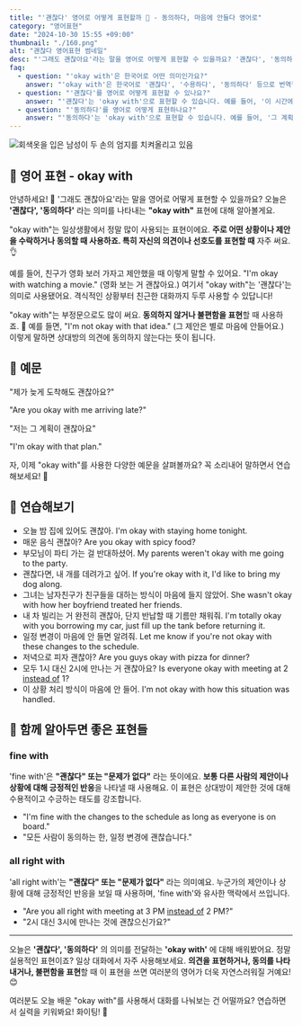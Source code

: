 ```yaml
---
title: "'괜찮다' 영어로 어떻게 표현할까 🙂 - 동의하다, 마음에 안들다 영어로"
category: "영어표현"
date: "2024-10-30 15:55 +09:00"
thumbnail: "./160.png"
alt: "괜찮다 영어표현 썸네일"
desc: "'그래도 괜찮아요'라는 말을 영어로 어떻게 표현할 수 있을까요? '괜찮다', '동의하다'라는 의미를 나타내는 'okay with' 표현에 대해 알아봅시다. 다양한 예문을 통해서 연습하고 본인의 표현으로 만들어 보세요."
faq:
  - question: "'okay with'은 한국어로 어떤 의미인가요?"
    answer: "'okay with'은 한국어로 '괜찮다', '수용하다', '동의하다' 등으로 번역될 수 있습니다. 이는 어떤 상황이나 제안에 대해 긍정적인 반응을 보일 때 사용됩니다."
  - question: "'괜찮다'를 영어로 어떻게 표현할 수 있나요?"
    answer: "'괜찮다'는 'okay with'으로 표현할 수 있습니다. 예를 들어, '이 시간에 만나는 것 괜찮아요?'는 'Are you okay with meeting at this time?'로 말할 수 있습니다."
  - question: "'동의하다'를 영어로 어떻게 표현하나요?"
    answer: "'동의하다'는 'okay with'으로 표현할 수 있습니다. 예를 들어, '그 계획에 동의해요'는 'I'm okay with that plan'으로 표현할 수 있습니다."
---
```


![회색옷을 입은 남성이 두 손의 엄지를 치켜올리고 있음](./160-1.jpg)

## 🌟 영어 표현 - okay with

안녕하세요! 👋 '그래도 괜찮아요'라는 말을 영어로 어떻게 표현할 수 있을까요? 오늘은 **'괜찮다', '동의하다'** 라는 의미를 나타내는 **"okay with"** 표현에 대해 알아볼게요.

"okay with"는 일상생활에서 정말 많이 사용되는 표현이에요. **주로 어떤 상황이나 제안을 수락하거나 동의할 때 사용하죠. 특히 자신의 의견이나 선호도를 표현할 때** 자주 써요. 👌

예를 들어, 친구가 영화 보러 가자고 제안했을 때 이렇게 말할 수 있어요. "I'm okay with watching a movie." (영화 보는 거 괜찮아요.) 여기서 "okay with"는 '괜찮다'는 의미로 사용됐어요. 격식적인 상황부터 친근한 대화까지 두루 사용할 수 있답니다!

"okay with"는 부정문으로도 많이 써요. **동의하지 않거나 불편함을 표현**할 때 사용하죠. 🤔 예를 들면, "I'm not okay with that idea." (그 제안은 별로 마음에 안들어요.) 이렇게 말하면 상대방의 의견에 동의하지 않는다는 뜻이 됩니다.

## 📖 예문

"제가 늦게 도착해도 괜찮아요?"

"Are you okay with me arriving late?"

"저는 그 계획이 괜찮아요"

"I'm okay with that plan."

자, 이제 "okay with"를 사용한 다양한 예문을 살펴볼까요? 꼭 소리내어 말하면서 연습해보세요! 🎯

## 💬 연습해보기

<ul data-interactive-list>
  <li data-interactive-item>
    <span data-toggler>오늘 밤 집에 있어도 괜찮아.</span>
    <span data-answer>I'm okay with staying home tonight.</span>
  </li>
  <li data-interactive-item>
    <span data-toggler>매운 음식 괜찮아?</span>
    <span data-answer>Are you okay with spicy food?</span>
  </li>
  <li data-interactive-item>
    <span data-toggler>부모님이 파티 가는 걸 반대하셨어.</span>
    <span data-answer>My parents weren't okay with me going to the party.</span>
  </li>
  <li data-interactive-item>
    <span data-toggler>괜찮다면, 내 개를 데려가고 싶어.</span>
    <span data-answer>If you're okay with it, I'd like to bring my dog along.</span>
  </li>
  <li data-interactive-item>
    <span data-toggler>그녀는 남자친구가 친구들을 대하는 방식이 마음에 들지 않았어.</span>
    <span data-answer>She wasn't okay with how her boyfriend treated her friends.</span>
  </li>
  <li data-interactive-item>
    <span data-toggler>내 차 빌리는 거 완전히 괜찮아, 단지 반납할 때 기름만 채워줘.</span>
    <span data-answer>I'm totally okay with you borrowing my car, just fill up the tank before returning it.</span>
  </li>
  <li data-interactive-item>
    <span data-toggler>일정 변경이 마음에 안 들면 알려줘.</span>
    <span data-answer>Let me know if you're not okay with these changes to the schedule.</span>
  </li>
  <li data-interactive-item>
    <span data-toggler>저녁으로 피자 괜찮아?</span>
    <span data-answer>Are you guys okay with pizza for dinner?</span>
  </li>
  <li data-interactive-item>
    <span data-toggler>모두 1시 대신 2시에 만나는 거 괜찮아요?</span>
    <span data-answer>Is everyone okay with meeting at 2 <a href="/blog/in-english/169.instead-of/">instead of</a> 1?</span>
  </li>
  <li data-interactive-item>
    <span data-toggler>이 상황 처리 방식이 마음에 안 들어.</span>
    <span data-answer>I'm not okay with how this situation was handled.</span>
  </li>
</ul>

## 🤝 함께 알아두면 좋은 표현들

### fine with

'fine with'은 **"괜찮다" 또는 "문제가 없다"** 라는 뜻이에요. **보통 다른 사람의 제안이나 상황에 대해 긍정적인 반응**을 나타낼 때 사용해요. 이 표현은 상대방이 제안한 것에 대해 수용적이고 수긍하는 태도를 강조합니다.

- "I'm fine with the changes to the schedule as long as everyone is on board."
- "모든 사람이 동의하는 한, 일정 변경에 괜찮습니다."

### all right with

'all right with'는 **"괜찮다" 또는 "문제가 없다"** 라는 의미예요. 누군가의 제안이나 상황에 대해 긍정적인 반응을 보일 때 사용하며, 'fine with'와 유사한 맥락에서 쓰입니다.

- "Are you all right with meeting at 3 PM [instead of](/blog/in-english/169.instead-of/) 2 PM?"
- "2시 대신 3시에 만나는 것에 괜찮으신가요?"

---

오늘은 **'괜찮다', '동의하다'** 의 의미를 전달하는 **'okay with'** 에 대해 배워봤어요. 정말 실용적인 표현이죠? 일상 대화에서 자주 사용해보세요. **의견을 표현하거나, 동의를 나타내거나, 불편함을 표현**할 때 이 표현을 쓰면 여러분의 영어가 더욱 자연스러워질 거예요! 😊

여러분도 오늘 배운 "okay with"를 사용해서 대화를 나눠보는 건 어떨까요? 연습하면서 실력을 키워봐요! 화이팅! 💪

